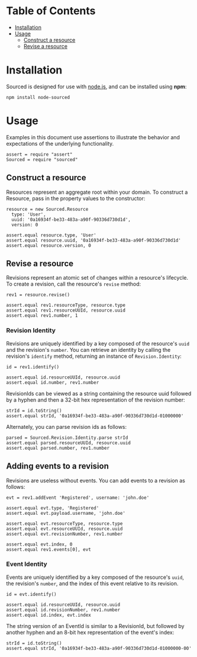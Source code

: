 Table of Contents
================================================================================

* [Installation](#installation)
* [Usage](#usage)
  * [Construct a resource](#construct-a-resource)
  * [Revise a resource](#revise-a-resource)

Installation
================================================================================

Sourced is designed for use with [node.js][nodejs], and can be installed using __npm__:

```
npm install node-sourced
```

Usage
================================================================================

Examples in this document use assertions to illustrate the behavior and expectations of the underlying functionality.

    assert = require "assert"
    Sourced = require "sourced"


Construct a resource
--------------------------------------------------------------------------------
Resources represent an aggregate root within your domain. To construct a Resource, pass in the property values to the constructor:

    resource = new Sourced.Resource
      type: 'User',
      uuid: '0a16934f-be33-483a-a90f-90336d730d1d',
      version: 0

    assert.equal resource.type, 'User'
    assert.equal resource.uuid, '0a16934f-be33-483a-a90f-90336d730d1d'
    assert.equal resource.version, 0


Revise a resource
--------------------------------------------------------------------------------
Revisions represent an atomic set of changes within a resource's lifecycle. To create a revision, call the resource's `revise` method:

    rev1 = resource.revise()

    assert.equal rev1.resourceType, resource.type
    assert.equal rev1.resourceUUId, resource.uuid
    assert.equal rev1.number, 1

### Revision Identity
Revisions are uniquely identified by a key composed of the resource's `uuid` and the revision's `number`. You can retrieve an identity by calling the revision's `identify` method, returning an instance of `Revision.Identity`:

    id = rev1.identify()

    assert.equal id.resourceUUId, resource.uuid
    assert.equal id.number, rev1.number

RevisionIds can be viewed as a string containing the resource uuid followed by a hyphen and then a 32-bit hex representation of the revision number:

    strId = id.toString()
    assert.equal strId, '0a16934f-be33-483a-a90f-90336d730d1d-01000000'

Alternately, you can parse revision ids as follows:

    parsed = Sourced.Revision.Identity.parse strId
    assert.equal parsed.resourceUUId, resource.uuid
    assert.equal parsed.number, rev1.number


Adding events to a revision
--------------------------------------------------------------------------------
Revisions are useless without events. You can add events to a revision as follows:

    evt = rev1.addEvent 'Registered', username: 'john.doe'

    assert.equal evt.type, 'Registered'
    assert.equal evt.payload.username, 'john.doe'

    assert.equal evt.resourceType, resource.type
    assert.equal evt.resourceUUId, resource.uuid
    assert.equal evt.revisionNumber, rev1.number

    assert.equal evt.index, 0
    assert.equal rev1.events[0], evt

### Event Identity
Events are uniquely identified by a key composed of the resource's `uuid`, the revision's `number`, and the index of this event relative to its revision.

    id = evt.identify()

    assert.equal id.resourceUUId, resource.uuid
    assert.equal id.revisionNumber, rev1.number
    assert.equal id.index, evt.index

The string version of an EventId is similar to a RevisionId, but followed by another hyphen and an 8-bit hex representation of the event's index:

    strId = id.toString()
    assert.equal strId, '0a16934f-be33-483a-a90f-90336d730d1d-01000000-00'

[nodejs]: "http://www.nodejs.org"
